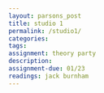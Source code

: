 ```yaml
---  
layout: parsons_post  
title: studio 1 
permalink: /studio1/  
categories:   
tags:  
assignment: theory party
description: 
assignment-due: 01/23
readings: jack burnham
---  
```

